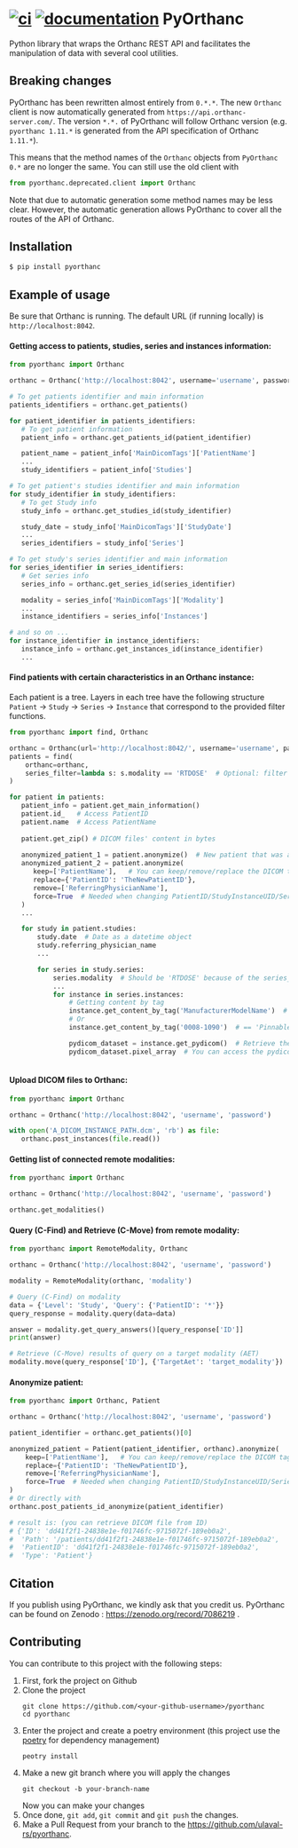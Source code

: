 [![ci](https://github.com/gacou54/pyorthanc/workflows/Test/badge.svg)](https://github.com/gacou54/pyorthanc/actions?query=workflow%3ATest)
[![documentation](https://img.shields.io/badge/docs-mkdocs%20material-blue.svg?style=flat)](https://gacou54.github.io/pyorthanc/)
PyOrthanc
=========
Python library that wraps the Orthanc REST API and facilitates the manipulation
of data with several cool utilities.


Breaking changes
----------------
PyOrthanc has been rewritten almost entirely from `0.*.*`.
The new `Orthanc` client is now automatically generated from `https://api.orthanc-server.com/`.
The version `*.*.` of PyOrthanc will follow Orthanc version 
(e.g. `pyorthanc 1.11.*` is generated from the API specification of Orthanc `1.11.*`).

This means that the method names of the `Orthanc` objects from `PyOrthanc 0.*` are no longer the same.
You can still use the old client with
```python
from pyorthanc.deprecated.client import Orthanc
```

Note that due to automatic generation some method names may be less clear.
However, the automatic generation allows PyOrthanc to cover all the routes of the API of Orthanc.



Installation
------------
```sh
$ pip install pyorthanc
```

Example of usage
----------------
Be sure that Orthanc is running. The default URL (if running locally) is `http://localhost:8042`.

#### Getting access to patients, studies, series and instances information:

```python
from pyorthanc import Orthanc

orthanc = Orthanc('http://localhost:8042', username='username', password='password')

# To get patients identifier and main information
patients_identifiers = orthanc.get_patients()

for patient_identifier in patients_identifiers:
   # To get patient information
   patient_info = orthanc.get_patients_id(patient_identifier)

   patient_name = patient_info['MainDicomTags']['PatientName']
   ...
   study_identifiers = patient_info['Studies']

# To get patient's studies identifier and main information
for study_identifier in study_identifiers:
   # To get Study info
   study_info = orthanc.get_studies_id(study_identifier)

   study_date = study_info['MainDicomTags']['StudyDate']
   ...
   series_identifiers = study_info['Series']

# To get study's series identifier and main information
for series_identifier in series_identifiers:
   # Get series info
   series_info = orthanc.get_series_id(series_identifier)

   modality = series_info['MainDicomTags']['Modality']
   ...
   instance_identifiers = series_info['Instances']

# and so on ...
for instance_identifier in instance_identifiers:
   instance_info = orthanc.get_instances_id(instance_identifier)
   ...
```

#### Find patients with certain characteristics in an Orthanc instance:
Each patient is a tree. Layers in each tree have the following structure 
`Patient` -> `Study` -> `Series` -> `Instance`
that correspond to the provided filter functions.

```python
from pyorthanc import find, Orthanc

orthanc = Orthanc(url='http://localhost:8042/', username='username', password='password')
patients = find(
    orthanc=orthanc,
    series_filter=lambda s: s.modality == 'RTDOSE'  # Optional: filter with pyorthanc.Series object
)

for patient in patients:
   patient_info = patient.get_main_information()
   patient.id_   # Access PatientID
   patient.name  # Access PatientName
   
   patient.get_zip() # DICOM files' content in bytes
   
   anonymized_patient_1 = patient.anonymize()  # New patient that was anonymized by Orthanc
   anonymized_patient_2 = patient.anonymize(
      keep=['PatientName'],   # You can keep/remove/replace the DICOM tags you want
      replace={'PatientID': 'TheNewPatientID'},
      remove=['ReferringPhysicianName'],
      force=True  # Needed when changing PatientID/StudyInstanceUID/SeriesInstanceUID/SOPInstanceUID
   )  
   ...

   for study in patient.studies:
       study.date  # Date as a datetime object
       study.referring_physician_name
       ...

       for series in study.series:
           series.modality  # Should be 'RTDOSE' because of the series_filter parameters
           ...
           for instance in series.instances:
               # Getting content by tag
               instance.get_content_by_tag('ManufacturerModelName')  # == 'Pinnable3'
               # Or
               instance.get_content_by_tag('0008-1090')  # == 'Pinnable3'

               pydicom_dataset = instance.get_pydicom()  # Retrieve the DICOM file and make a pydicom.FileDataset
               pydicom_dataset.pixel_array  # You can access the pydicom.FileDataset attribute
        
```


#### Upload DICOM files to Orthanc:

```python
from pyorthanc import Orthanc

orthanc = Orthanc('http://localhost:8042', 'username', 'password')

with open('A_DICOM_INSTANCE_PATH.dcm', 'rb') as file:
   orthanc.post_instances(file.read())
```

#### Getting list of connected remote modalities:
```python
from pyorthanc import Orthanc

orthanc = Orthanc('http://localhost:8042', 'username', 'password')

orthanc.get_modalities()
```

#### Query (C-Find) and Retrieve (C-Move) from remote modality:

```python
from pyorthanc import RemoteModality, Orthanc

orthanc = Orthanc('http://localhost:8042', 'username', 'password')

modality = RemoteModality(orthanc, 'modality')

# Query (C-Find) on modality
data = {'Level': 'Study', 'Query': {'PatientID': '*'}}
query_response = modality.query(data=data)

answer = modality.get_query_answers()[query_response['ID']]
print(answer)

# Retrieve (C-Move) results of query on a target modality (AET)
modality.move(query_response['ID'], {'TargetAet': 'target_modality'})
```

#### Anonymize patient:
```python
from pyorthanc import Orthanc, Patient

orthanc = Orthanc('http://localhost:8042', 'username', 'password')

patient_identifier = orthanc.get_patients()[0]

anonymized_patient = Patient(patient_identifier, orthanc).anonymize(
    keep=['PatientName'],   # You can keep/remove/replace the DICOM tags you want
    replace={'PatientID': 'TheNewPatientID'},
    remove=['ReferringPhysicianName'],
    force=True  # Needed when changing PatientID/StudyInstanceUID/SeriesInstanceUID/SOPInstanceUID
)
# Or directly with
orthanc.post_patients_id_anonymize(patient_identifier)

# result is: (you can retrieve DICOM file from ID)
# {'ID': 'dd41f2f1-24838e1e-f01746fc-9715072f-189eb0a2',
#  'Path': '/patients/dd41f2f1-24838e1e-f01746fc-9715072f-189eb0a2',
#  'PatientID': 'dd41f2f1-24838e1e-f01746fc-9715072f-189eb0a2',
#  'Type': 'Patient'}
```

## Citation
If you publish using PyOrthanc, we kindly ask that you credit us. PyOrthanc can be found on Zenodo :
https://zenodo.org/record/7086219 .


## Contributing
You can contribute to this project with the following steps:
1. First, fork the project on Github 
2. Clone the project
   ```shell
   git clone https://github.com/<your-github-username>/pyorthanc
   cd pyorthanc
   ```
3. Enter the project and create a poetry environment 
   (this project use the [poetry](https://python-poetry.org/) for dependency management)
   ```shell
   peotry install 
   ```
4. Make a new git branch where you will apply the changes
   ```shell
   git checkout -b your-branch-name
   ```
   Now you can make your changes
5. Once done, `git add`, `git commit` and `git push` the changes.
6. Make a Pull Request from your branch to the https://github.com/ulaval-rs/pyorthanc.
